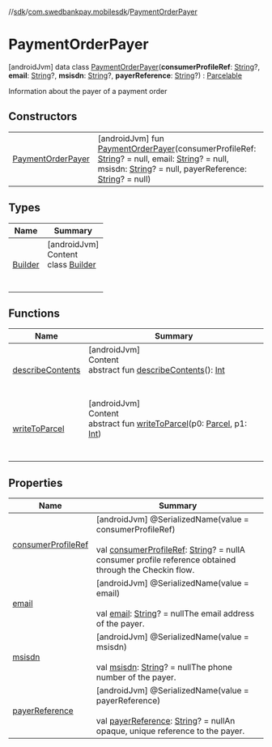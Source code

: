 //[sdk](../../../index.md)/[com.swedbankpay.mobilesdk](../index.md)/[PaymentOrderPayer](index.md)



# PaymentOrderPayer  
 [androidJvm] data class [PaymentOrderPayer](index.md)(**consumerProfileRef**: [String](https://kotlinlang.org/api/latest/jvm/stdlib/kotlin/-string/index.html)?, **email**: [String](https://kotlinlang.org/api/latest/jvm/stdlib/kotlin/-string/index.html)?, **msisdn**: [String](https://kotlinlang.org/api/latest/jvm/stdlib/kotlin/-string/index.html)?, **payerReference**: [String](https://kotlinlang.org/api/latest/jvm/stdlib/kotlin/-string/index.html)?) : [Parcelable](https://developer.android.com/reference/kotlin/android/os/Parcelable.html)

Information about the payer of a payment order

   


## Constructors  
  
| | |
|---|---|
| <a name="com.swedbankpay.mobilesdk/PaymentOrderPayer/PaymentOrderPayer/#kotlin.String?#kotlin.String?#kotlin.String?#kotlin.String?/PointingToDeclaration/"></a>[PaymentOrderPayer](-payment-order-payer.md)| <a name="com.swedbankpay.mobilesdk/PaymentOrderPayer/PaymentOrderPayer/#kotlin.String?#kotlin.String?#kotlin.String?#kotlin.String?/PointingToDeclaration/"></a> [androidJvm] fun [PaymentOrderPayer](-payment-order-payer.md)(consumerProfileRef: [String](https://kotlinlang.org/api/latest/jvm/stdlib/kotlin/-string/index.html)? = null, email: [String](https://kotlinlang.org/api/latest/jvm/stdlib/kotlin/-string/index.html)? = null, msisdn: [String](https://kotlinlang.org/api/latest/jvm/stdlib/kotlin/-string/index.html)? = null, payerReference: [String](https://kotlinlang.org/api/latest/jvm/stdlib/kotlin/-string/index.html)? = null)   <br>|


## Types  
  
|  Name |  Summary | 
|---|---|
| <a name="com.swedbankpay.mobilesdk/PaymentOrderPayer.Builder///PointingToDeclaration/"></a>[Builder](-builder/index.md)| <a name="com.swedbankpay.mobilesdk/PaymentOrderPayer.Builder///PointingToDeclaration/"></a>[androidJvm]  <br>Content  <br>class [Builder](-builder/index.md)  <br><br><br>|


## Functions  
  
|  Name |  Summary | 
|---|---|
| <a name="android.os/Parcelable/describeContents/#/PointingToDeclaration/"></a>[describeContents](../../com.swedbankpay.mobilesdk.merchantbackend/-merchant-backend-problem/-server/-unknown/index.md#-1578325224%2FFunctions%2F462465411)| <a name="android.os/Parcelable/describeContents/#/PointingToDeclaration/"></a>[androidJvm]  <br>Content  <br>abstract fun [describeContents](../../com.swedbankpay.mobilesdk.merchantbackend/-merchant-backend-problem/-server/-unknown/index.md#-1578325224%2FFunctions%2F462465411)(): [Int](https://kotlinlang.org/api/latest/jvm/stdlib/kotlin/-int/index.html)  <br><br><br>|
| <a name="android.os/Parcelable/writeToParcel/#android.os.Parcel#kotlin.Int/PointingToDeclaration/"></a>[writeToParcel](../-view-payment-order-info/index.md#-1754457655%2FFunctions%2F462465411)| <a name="android.os/Parcelable/writeToParcel/#android.os.Parcel#kotlin.Int/PointingToDeclaration/"></a>[androidJvm]  <br>Content  <br>abstract fun [writeToParcel](../-view-payment-order-info/index.md#-1754457655%2FFunctions%2F462465411)(p0: [Parcel](https://developer.android.com/reference/kotlin/android/os/Parcel.html), p1: [Int](https://kotlinlang.org/api/latest/jvm/stdlib/kotlin/-int/index.html))  <br><br><br>|


## Properties  
  
|  Name |  Summary | 
|---|---|
| <a name="com.swedbankpay.mobilesdk/PaymentOrderPayer/consumerProfileRef/#/PointingToDeclaration/"></a>[consumerProfileRef](consumer-profile-ref.md)| <a name="com.swedbankpay.mobilesdk/PaymentOrderPayer/consumerProfileRef/#/PointingToDeclaration/"></a> [androidJvm] @SerializedName(value = consumerProfileRef)  <br>  <br>val [consumerProfileRef](consumer-profile-ref.md): [String](https://kotlinlang.org/api/latest/jvm/stdlib/kotlin/-string/index.html)? = nullA consumer profile reference obtained through the Checkin flow.   <br>|
| <a name="com.swedbankpay.mobilesdk/PaymentOrderPayer/email/#/PointingToDeclaration/"></a>[email](email.md)| <a name="com.swedbankpay.mobilesdk/PaymentOrderPayer/email/#/PointingToDeclaration/"></a> [androidJvm] @SerializedName(value = email)  <br>  <br>val [email](email.md): [String](https://kotlinlang.org/api/latest/jvm/stdlib/kotlin/-string/index.html)? = nullThe email address of the payer.   <br>|
| <a name="com.swedbankpay.mobilesdk/PaymentOrderPayer/msisdn/#/PointingToDeclaration/"></a>[msisdn](msisdn.md)| <a name="com.swedbankpay.mobilesdk/PaymentOrderPayer/msisdn/#/PointingToDeclaration/"></a> [androidJvm] @SerializedName(value = msisdn)  <br>  <br>val [msisdn](msisdn.md): [String](https://kotlinlang.org/api/latest/jvm/stdlib/kotlin/-string/index.html)? = nullThe phone number of the payer.   <br>|
| <a name="com.swedbankpay.mobilesdk/PaymentOrderPayer/payerReference/#/PointingToDeclaration/"></a>[payerReference](payer-reference.md)| <a name="com.swedbankpay.mobilesdk/PaymentOrderPayer/payerReference/#/PointingToDeclaration/"></a> [androidJvm] @SerializedName(value = payerReference)  <br>  <br>val [payerReference](payer-reference.md): [String](https://kotlinlang.org/api/latest/jvm/stdlib/kotlin/-string/index.html)? = nullAn opaque, unique reference to the payer.   <br>|

